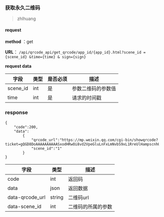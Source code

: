 ### 获取永久二维码
>zhlhuang

#### request

 **method** ：get
 
 **URL**： `/api/qrcode_api/get_qrcode/app_id/{app_id}.html?scene_id = {scene_id} &time={time} & sign={sign}`
 
 
**request data**

字段 | 类型|是否必须|描述
---|---|---|---|
scene_id |int|是|参数二维码的参数值|
time|int|是|请求的时间戳|


### response

```
{
    "code":200,
    "data":
        {
            "qrcode_url":"https://mp.weixin.qq.com/cgi-bin/showqrcode?ticket=gQGD8DoAAAAAAAAAASxodHRwOi8vd2VpeGluLnFxLmNvbS9xL1RreUlHampscnhUV2tpSFNIMklOAAIEC4VSVwMEAI0nAA==",
            "scene_id":"1"
        }
}
```

字段 | 类型|描述
---|---|---
 code| int|返回码
data|json|返回数据
data-qrcode_url|string|二维码url
data-scene_id|int|二维码的所属的参数



